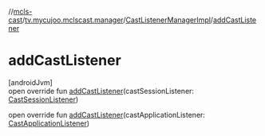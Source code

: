 //[mcls-cast](../../../index.md)/[tv.mycujoo.mclscast.manager](../index.md)/[CastListenerManagerImpl](index.md)/[addCastListener](add-cast-listener.md)

# addCastListener

[androidJvm]\
open override fun [addCastListener](add-cast-listener.md)(castSessionListener: [CastSessionListener](../-cast-session-listener/index.md))

open override fun [addCastListener](add-cast-listener.md)(castApplicationListener: [CastApplicationListener](../-cast-application-listener/index.md))
